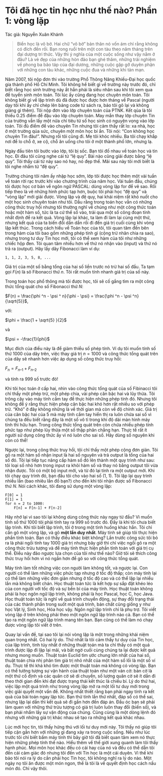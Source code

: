 # Tôi đã học tin học như thế nào? Phần 1: vòng lặp

Tác giả: Nguyễn Xuân Khánh

> Biển học là vô bờ. Hai chữ “vô bờ” bản thân nó vốn ám chỉ rằng không có đích đến rồi. Bạn rong ruổi trên một con tàu theo năm tháng trên đại dượng tri thức. Vậy thì ý nghĩa của một cuộc sống như vậy nằm ở đâu? Là vẻ đẹp của những hòn đảo bạn ghé thăm, những trải nghiệm về phong ba bão táp của đại dương, những cuộc gặp gỡ duyên phận với những con tàu khác, những cuộc đua và những khi tản mạn.

Năm 2007, tôi nộp đơn thi vào trường Phổ Thông Năng Khiếu-Đại học quốc gia thành phố Hồ Chí Minh. Tôi không hề biết gì về trường này trước đó, chỉ biết rằng học sinh trường này ắt hẳn phải là siêu nhân sau khi tôi xem qua đề tuyển sinh môn toán. Tôi lúc ấy cũng đang học chuyên môn toán. Tôi không biết gì về lập trình dù đã được học được hơn tháng về Pascal (người dạy tôi khi ấy chỉ chép lên bảng code từ sách ra, bảo tôi gõ lại và không giảng gì thêm). Tôi nộp đơn vào lớp chuyên toán của PTNK. Kết qủa là tôi thiếu 0.25 điểm để đậu vào lớp chuyên toán. May mắn thay lớp chuyên Tin của trường vẫn lấy một nửa chỉ tiêu từ số học sinh có nguyện vọng vào lớp toán. Tôi đủ điểm để vào chuyên Tin nhưng tôi cảm thấy rất lo: xa nhà, học ở một trường qúa sức, chuyên một môn học bí ẩn. Tôi nói: “Con không học chuyên Tin đâu!”. Nhưng rồi tôi cũng đi. Mẹ tôi khóc nhiều. Ba tôi chạy khắp nơi để lo chỗ ở, xe cộ, chỗ ăn uống cho tôi ở một thành phố lớn, nhưng lạ.

Ngày đầu tiên tôi bước vào lớp, tôi bị sốc. Bạn tôi đố nhau về toán học và tin học. Đi đâu tôi cũng nghe cái từ “lệ quy”. Bài nào cũng giải được bằng “lệ quy”. Tôi thấy cái từ này sao nó hay, nó đẹp thế. Mãi sau này tôi mới biết là tôi nghe nhầm từ “đệ quy”.

Trường chúng tôi năm ấy nhập học sớm, lớp tôi được học thêm một vài tuần về toán rời rạc trước khi vào chương trình của năm học. Vài tuần đầu, chúng tôi được học cơ bản về ngôn ngữ PASCAL: dùng vòng lặp for để vẽ sao. Rồi tiếp theo là vẽ những hình phức tạp hơn, buộc tôi phải học “đệ quy” và “vòng lặp” mới giải được. Vòng lặp và đệ quy, hai khái niệm rất khó nuốt cho một học sinh chuyên toán như tôi. Dẫu rằng trong toán học vẫn có những công thức truy hồi nhưng tôi thường nghĩ về chúng như một công thức toán hoặc một hàm số, tức là ta cứ thế số vào, trải qua một số công đoạn tính nhất định để ra kết quả. Vòng lặp lại khác, ta làm đi làm lại cùng một thứ, nhưng kết quả của ta biến đổi dần dần rồi đi đến giá trị cuối cùng khi vòng lặp kết thúc. Trong cách hiểu về Toán học của tôi, tôi quan tâm đến bên trong hàm của tôi bao gồm những phép tính gì (cộng trừ nhân chia ra sao), nhưng trong tư duy Tin học mới, tôi có thể xem hàm của tôi như những chiếc hộp đen. Tôi quan tâm nhiều hơn về thứ nó nhận vào (input) và thứ nó trả ra (output). Hãy lấy dãy Fibonacci làm ví dụ:

```
1, 1, 2, 3, 5, 8, ...

```

Giá trị của một số bằng tổng của hai số liền trước nó trừ hai số đầu. Ta tạm gọi $F(n)$ là sô Fibonacci thứ $n$. Tôi rất muốn tính nhanh giá trị của số này.

Trong toán học phổ thông mà tôi được học, tôi sẽ cố gắng tìm ra một công thức tổng quát cho số Fibonacci thứ $N$:

$F(n) = \frac{\phi ^n - \psi ^ n}{\phi - \psi} = \frac{\phi ^n - \psi ^n}{\sqrt{5}}$,

với:

$\phi = \frac{1 + \sqrt{5} }{2}$

và

$\psi = -\frac{1}{phi}$

Mục đích của điều này là để giảm thiểu số phép tính. Ví dụ tôi muốn tính số thứ 1000 của dãy trên, việc thay giá trị $n = 1000$ và công thức tổng quát trên của dãy sẽ nhanh hơn việc áp dụng số công thức truy hồi:

$F_n = F_{n – 1} + F_{n – 2}$

và tính ra 999 số trước đó!

Khi tôi học toán ở cấp hai, nhìn vào công thức tổng quát của số Fibinacci tôi chỉ thấy một phép trừ, một phép chia, vài phép căn bậc hai và lũy thừa. Tôi trông cậy vào máy tính cầm tay để thực hiện những phép tính đó. Nhưng tôi không để ý rằng thực hiện phép căn bậc hai khó hơn rất nhiều so với phép trừ. “Khó” ở đây không những là về thời gian mà còn về độ chính xác. Giá trị của căn bậc hai của 5 mà máy tính cầm tay hiển thị ra luôn chứa sai số vì chúng ta đều biết rằng đây là một số vô tỉ trong khi độ dài màn hình máy tính thì hữu hạn. Trong công thức tổng quát trên còn chứa nhiều phép tính phức tạp như phép lũy thừa một số thập phân chẳng hạn. Thực tế rất ít người sử dụng công thức ấy vì nó luôn cho sai số. Hãy dùng số nguyên khi còn có thể!

Ngược lại, trong công thức truy hồi, tôi chỉ thấy một phép cộng đơn giản. Tôi gõ ra một hàm số nhận input là hai số nguyên và trả output là tổng của hai số đó. Tôi lại tiếp tục nâng cấp hàm số đó lên thành một quy trình như sau: tôi loại số nhỏ hơn trong input ra khỏi hàm số và thay nó bằng output tôi vừa nhận được. Tôi có một bộ input mới, và từ đó lại tính ra một output mới. Khi tôi chạy quy trình đó, bạn đầu tôi cho vào hai số (1, 1). Tôi lặp lại quy trình nhiều lần (bao nhiêu lần đố bạn?) cho đến khi tôi nhận được số Fibonacci thứ $N$. Nói cách khác, tôi đang sử dụng một vòng lặp:

```
F[0] = 1
F[1] = 1
for n = 2 to 1000:
    F[n] = F[n-1] + F[n-2] 
```

Hãy nhớ lại vì sao tôi lại không dùng công thức này ngay từ đầu? Vì muốn tính số thứ 1000 tôi phải tính tay ra 999 số trước đó. Đấy là khi tôi chưa biết lập trình. Khi tôi biết lập trình, tôi ở trong một tình huống khác hẳn. Tôi chỉ cần gõ một vòng lặp, và gõ **một lần duy nhất**. Máy tính sẽ giúp tôi thực hiện phần tính toán. Bạn có thấy điều khác biệt không? Lần trước công sức tôi bỏ ra là phải ngồi tính tay 1000 giá trị nhưng bây giờ thì chỉ việc ngồi gõ ra một công thức trừu tượng và để máy tính thực hiện phần tính toán với giá trị cụ thể. Điều này đảo ngược lựa chọn của tôi như thế nào? Giờ tôi sẽ thích công thức truy hồi hơn vì nó ngắn hơn để gõ so với công thức tổng quát.

Máy tính làm tốt những việc con người làm không tốt, và ngược lại. Con người có thể làm những việc phức tạp nhưng ở tốc độ thấp; còn máy tính lại có thể làm những việc đơn giản nhưng ở tốc độ cao và có thể lặp lại nhiều lần mà không biết chán. Học thuật toán tức là kết hợp sự sắp đặt khéo léo của con người với tốc độ và sự bền bỉ của máy tính. Học thuật toán không phải là học ngôn ngữ lập trình, không phải là học Pascal, học C, học Java. Học thuật toán tức là nghĩ về quá trình chuyển động, sự thay đổi trạng thái của các thành phần trong suốt một quá trình, bản chất cũng giống y như học Vật lý, Sinh học, Hóa học vậy. Ngôn ngữ lập trình chỉ là phụ trợ. Tôi viết vòng lặp ở trên không phải theo một ngôn ngữ lập trình nào cả. Bạn có thể tạo ra một ngôn ngữ lập trình mang tên bạn. Bạn cũng có thể làm nó chạy được vòng lặp tôi viết ở trên.

Quay lại vấn đề, tại sao tôi lại nói vòng lặp là một trong những khái niệm quan trọng nhất. Có hai lý do. Thứ nhất là tôi cảm thấy tư duy của Tin học, của lập trình, tinh túy nhất ở những thuật toán mà ta chỉ thấy có một quá trình được lặp đi lặp lại mãi, và bất ngờ cuối cùng chúng ta lại được kết quả nhưng mong muốn. Thuật toán Euclid tìm ước chung lớn nhất của hai số, thuật toán chia nhị phân tìm giá trị nhỏ nhất của một hàm số lồi là một số ví dụ. Thực tế thì khá khó tìm được một thuật toán mà không có vòng lặp. Bạn có thể tưởng tượng sự vận hành của thuật toán như một ván cờ: bàn cờ là một thứ cố định và các quân cờ sẽ di chuyển, số lượng quân cờ sẽ ít dần đi theo thời gian đến khi đạt được trạng thái kết thúc là chiếu bí. Lý do thứ hai, việc lặp một quá trình như trong vòng lặp mở ra một lối tư duy mới trong việc giải quyết một vấn đề. Không nhất thiết rằng bạn phải ngay tính ra kết quả của bài toán ngay lập tức. Bạn thử tính lần thứ nhất, đáp số có thể sai, nhưng lặp lại dần thì kết quả sẽ đi gần hơn đến đáp án. Đầu óc bạn sẽ phải làm quen với những thứ trừu tượng có giá trị luôn luôn thay đổi (biến số), và bạn phải nhẩm lấy sự vận động của chúng. Cũng cùng là một dòng lệnh đó nhưng vỡi những giá trị khác nhau sẽ tạo ra những kết quả khác nhau.

Lúc mới học tin, tôi thấy hứng thú với lối tư duy mới này. Tôi thấy nó giúp tôi tiếp cận gần hơn với những gì đang xảy ra trong cuộc sống. Nếu như lúc trước tôi chỉ biết bấm máy tính thì bây giờ tôi đã biết quan tâm xem nó thực hiện những phép tính thế nào. Hiểu thêm về thế giới xung quanh làm tôi thấy hạnh phúc. Mọi môn học khác đều có cái hay của nó và đều có thể dẫn tôi đến cái cảm giác đó nhưng tôi đến với Tin học là một cái duyên. Vì thế khi bảo tôi nói ra lý do cần phải học Tin học, tôi không nghĩ ra lý do nào. Một ngày nọ tôi ăn được một món ngon, thế là tôi là về quyết định học cách nấu món đó. Chỉ vậy thôi.


